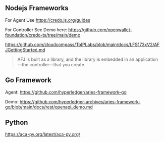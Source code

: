 ## Nodejs Frameworks 


For Agent
Use https://credo.js.org/guides

For Controller
See Demo here: https://github.com/openwallet-foundation/credo-ts/tree/main/demo


https://github.com/cloudcompass/ToIPLabs/blob/main/docs/LFS173xV2/AFJGettingStarted.md


> AFJ is built as a library, and the library is embedded in an application—the controller—that you create.

## Go Framework 

Agent: https://github.com/hyperledger/aries-framework-go

Demo: https://github.com/hyperledger-archives/aries-framework-go/blob/main/docs/rest/openapi_demo.md


## Python

https://aca-py.org/latest/aca-py.org/


